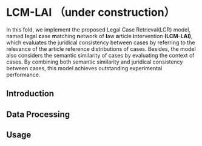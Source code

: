 # LCM-LAI （under construction）
In this fold, we implement the proposed Legal Case Retrieval(LCR) model, named **l**egal **c**ase
**m**atching **n**etwork of **l**aw **a**rticle **i**ntervention **(LCM-LAI)**, which evaluates 
the juridical consistency between cases by referring to the relevance of the article reference 
distributions of cases. Besides, the model also considers the semantic similarity of cases by evaluating
the context of cases. By combining both semantic similarity and juridical consistency between cases, 
this model achieves outstanding experimental performance.

## Introduction

## Data Processing

## Usage
